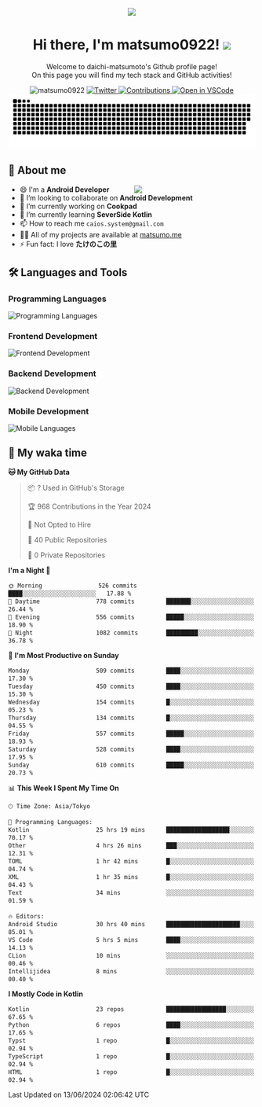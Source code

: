 <p align="center"><img src="https://capsule-render.vercel.app/api?type=waving&color=gradient&height=300&section=header&text=Hi%20I%27m%20matsumo&fontSize=90&animation=fadeIn&fontAlignY=38&desc=Welcome%20to%20daichi-matsumoto%27s%20GitHub%20profile%20&descAlignY=55&descAlign=62"></p>

<h1 align="center">Hi there, I'm matsumo0922! <img src="https://media.giphy.com/media/hvRJCLFzcasrR4ia7z/giphy.gif" width="32"></h1>

<p align="center">
Welcome to daichi-matsumoto's Github profile page!<br>
On this page you will find my tech stack and GitHub activities!
</p>

<div align="center">
  <img src="https://komarev.com/ghpvc/?username=matsumo0922&label=Profile%20views&color=ac3726&style=flat" alt="matsumo0922" />
  <a href="https://twitter.com/matsumo0922">
    <img src="https://badgen.net/badge/twitter/@matsumo0922?icon=twitter" alt="Twitter" />
  </a>
  <a href="https://qiita.com/matsumo0922">
    <img src="https://badgen.org/img/qiita/matsumo0922/contributions?style=flat" alt="Contributions" />
  </a>
  <a href="https://open.vscode.dev/matsumo0922/matsumo0922">
    <img alt="Open in VSCode" src="https://img.shields.io/static/v1?logo=visualstudiocode&label=&message=Open%20in%20Visual%20Studio%20Code&labelColor=2c2c32&color=007acc&logoColor=007acc" />
  </a>
</div>

<picture>
  <source media="(prefers-color-scheme: dark)" srcset="./resources/github-contribution-grid-snake-dark.svg" />
  <source media="(prefers-color-scheme: light)" srcset="./resources/github-contribution-grid-snake-light.svg" />
  <img alt="github-snake" src="./resources/github-contribution-grid-snake-light.svg" />
</picture>

## 📝 About me

<picture>
  <source media="(prefers-color-scheme: dark)" srcset="https://github-readme-stats.vercel.app/api?username=matsumo0922&show_icons=true&locale=en&theme=dark" />
  <source media="(prefers-color-scheme: light)" srcset="https://github-readme-stats.vercel.app/api?username=matsumo0922&show_icons=true&locale=en&theme=default" />
  <img align="right" width="49%" src="https://github-readme-stats.vercel.app/api?username=matsumo0922&show_icons=true&locale=en&theme=default" />
</picture>

- 😄 I'm a **Android Developer**
- 👯 I’m looking to collaborate on **Android Development**
- 🔭 I’m currently working on **Cookpad**
- 🌱 I’m currently learning **SeverSide Kotlin**
- 📫 How to reach me `caios.system@gmail.com`
- 👨‍💻 All of my projects are available at [matsumo.me](matsumo.me)
- ⚡ Fun fact: I love **たけのこの里**

## 🛠️ Languages and Tools

### Programming Languages
![Programming Languages](https://skillicons.dev/icons?i=kotlin,java,c,cpp,ruby,py,md)

### Frontend Development
![Frontend Development](https://skillicons.dev/icons?i=kotlin,next,react,html,css)

### Backend Development
![Backend Development](https://skillicons.dev/icons?i=kotlin,graphql,rails,redis,nodejs)

### Mobile Development
![Mobile Languages](https://skillicons.dev/icons?i=kotlin,ktor)

## 📌 My waka time
<!--START_SECTION:waka-->
**🐱 My GitHub Data** 

> 📦 ? Used in GitHub's Storage 
 > 
> 🏆 968 Contributions in the Year 2024
 > 
> 🚫 Not Opted to Hire
 > 
> 📜 40 Public Repositories 
 > 
> 🔑 0 Private Repositories 
 > 
**I'm a Night 🦉** 

```text
🌞 Morning                526 commits         ████░░░░░░░░░░░░░░░░░░░░░   17.88 % 
🌆 Daytime                778 commits         ███████░░░░░░░░░░░░░░░░░░   26.44 % 
🌃 Evening                556 commits         █████░░░░░░░░░░░░░░░░░░░░   18.90 % 
🌙 Night                  1082 commits        █████████░░░░░░░░░░░░░░░░   36.78 % 
```
📅 **I'm Most Productive on Sunday** 

```text
Monday                   509 commits         ████░░░░░░░░░░░░░░░░░░░░░   17.30 % 
Tuesday                  450 commits         ████░░░░░░░░░░░░░░░░░░░░░   15.30 % 
Wednesday                154 commits         █░░░░░░░░░░░░░░░░░░░░░░░░   05.23 % 
Thursday                 134 commits         █░░░░░░░░░░░░░░░░░░░░░░░░   04.55 % 
Friday                   557 commits         █████░░░░░░░░░░░░░░░░░░░░   18.93 % 
Saturday                 528 commits         ████░░░░░░░░░░░░░░░░░░░░░   17.95 % 
Sunday                   610 commits         █████░░░░░░░░░░░░░░░░░░░░   20.73 % 
```


📊 **This Week I Spent My Time On** 

```text
🕑︎ Time Zone: Asia/Tokyo

💬 Programming Languages: 
Kotlin                   25 hrs 19 mins      ██████████████████░░░░░░░   70.17 % 
Other                    4 hrs 26 mins       ███░░░░░░░░░░░░░░░░░░░░░░   12.31 % 
TOML                     1 hr 42 mins        █░░░░░░░░░░░░░░░░░░░░░░░░   04.74 % 
XML                      1 hr 35 mins        █░░░░░░░░░░░░░░░░░░░░░░░░   04.43 % 
Text                     34 mins             ░░░░░░░░░░░░░░░░░░░░░░░░░   01.59 % 

🔥 Editors: 
Android Studio           30 hrs 40 mins      █████████████████████░░░░   85.01 % 
VS Code                  5 hrs 5 mins        ████░░░░░░░░░░░░░░░░░░░░░   14.13 % 
CLion                    10 mins             ░░░░░░░░░░░░░░░░░░░░░░░░░   00.46 % 
Intellijidea             8 mins              ░░░░░░░░░░░░░░░░░░░░░░░░░   00.40 % 
```

**I Mostly Code in Kotlin** 

```text
Kotlin                   23 repos            █████████████████░░░░░░░░   67.65 % 
Python                   6 repos             ████░░░░░░░░░░░░░░░░░░░░░   17.65 % 
Typst                    1 repo              █░░░░░░░░░░░░░░░░░░░░░░░░   02.94 % 
TypeScript               1 repo              █░░░░░░░░░░░░░░░░░░░░░░░░   02.94 % 
HTML                     1 repo              █░░░░░░░░░░░░░░░░░░░░░░░░   02.94 % 
```




 Last Updated on 13/06/2024 02:06:42 UTC
<!--END_SECTION:waka-->
